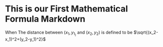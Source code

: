 This is our First Mathematical Formula Markdown
========
When
The distance between $(x_1,y_1_)$ and $(x_2,y_2)$ is
defined to be $\sqrt{(x_2-x_1)^2+(y_2-y_1)^2}$
